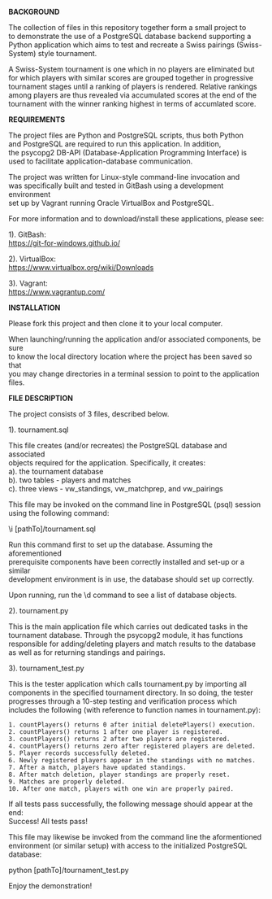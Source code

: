 **BACKGROUND**  

The collection of files in this repository together form a small project to  
to demonstrate the use of a PostgreSQL database backend supporting a Python
application which aims to test and recreate a Swiss pairings (Swiss-System)
style tournament.

A Swiss-System tournament is one which in no players are eliminated but
for which players with similar scores are grouped together in progressive
tournament stages until a ranking of players is rendered.  Relative rankings
among players are thus revealed via accumulated scores at the end of the 
tournament with the winner ranking highest in terms of accumlated score.


**REQUIREMENTS**  

The project files are Python and PostgreSQL scripts, thus both Python  
and PostgreSQL are required to run this application.  In addition,  
the psycopg2 DB-API (Database-Application Programming Interface) is  
used to facilitate application-database communication.  

The project was written for Linux-style command-line invocation and  
was specifically built and tested in GitBash using a development environment  
set up by Vagrant running Oracle VirtualBox and PostgreSQL.  

For more information and to download/install these applications, please see:  

1). GitBash:  
https://git-for-windows.github.io/  

2). VirtualBox:  
https://www.virtualbox.org/wiki/Downloads  

3). Vagrant:  
https://www.vagrantup.com/  


**INSTALLATION**  

Please fork this project and then clone it to your local computer.  

When launching/running the application and/or associated components, be sure  
to know the local directory location where the project has been saved so that  
you may change directories in a terminal session to point to the application  
files.  


**FILE DESCRIPTION**  

The project consists of 3 files, described below.  

1). tournament.sql

This file creates (and/or recreates) the PostgreSQL database and associated  
objects required for the application.  Specifically, it creates:  
   a). the tournament database  
   b). two tables - players and matches  
   c). three views - vw_standings, vw_matchprep, and vw_pairings  

This file may be invoked on the command line in PostgreSQL (psql) session  
using the following command:  

\i [pathTo]/tournament.sql

Run this command first to set up the database.  Assuming the aforementioned  
prerequisite components have been correctly installed and set-up or a similar  
development environment is in use, the database should set up correctly.  

Upon running, run the \d command to see a list of database objects.  

2). tournament.py  

This is the main application file which carries out dedicated tasks in the  
tournament database.  Through the psycopg2 module, it has functions  
responsible for adding/deleting players and match results to the database  
as well as for returning standings and pairings.  

3). tournament_test.py  

This is the tester application which calls tournament.py by importing all
components in the specified tournament directory.  In so doing, the tester
progresses through a 10-step testing and verification process which includes
the following (with reference to function names in tournament.py):  

    1. countPlayers() returns 0 after initial deletePlayers() execution.  
    2. countPlayers() returns 1 after one player is registered.  
    3. countPlayers() returns 2 after two players are registered.  
    4. countPlayers() returns zero after registered players are deleted.  
    5. Player records successfully deleted.  
    6. Newly registered players appear in the standings with no matches.  
    7. After a match, players have updated standings.  
    8. After match deletion, player standings are properly reset.  
    9. Matches are properly deleted.  
    10. After one match, players with one win are properly paired.  


If all tests pass successfully, the following message should appear at the end:  
Success!  All tests pass!  

This file may likewise be invoked from the command line the aformentioned  
environment (or similar setup) with access to the initialized PostgreSQL  
database:  

python [pathTo]/tournament_test.py

Enjoy the demonstration!